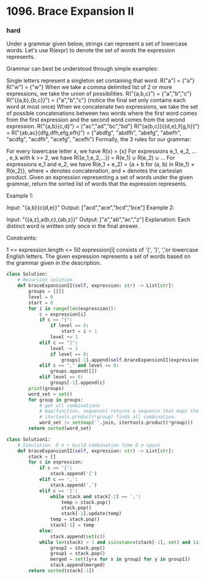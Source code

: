 # 1096. Brace Expansion II
### hard
Under a grammar given below, strings can represent a set of lowercase words.  Let's use R(expr) to denote the set of words the expression represents.

Grammar can best be understood through simple examples:

Single letters represent a singleton set containing that word.
R("a") = {"a"}
R("w") = {"w"}
When we take a comma delimited list of 2 or more expressions, we take the union of possibilities.
R("{a,b,c}") = {"a","b","c"}
R("{{a,b},{b,c}}") = {"a","b","c"} (notice the final set only contains each word at most once)
When we concatenate two expressions, we take the set of possible concatenations between two words where the first word comes from the first expression and the second word comes from the second expression.
R("{a,b}{c,d}") = {"ac","ad","bc","bd"}
R("{a{b,c}}{{d,e},f{g,h}}") = R("{ab,ac}{dfg,dfh,efg,efh}") = {"abdfg", "abdfh", "abefg", "abefh", "acdfg", "acdfh", "acefg", "acefh"}
Formally, the 3 rules for our grammar:

For every lowercase letter x, we have R(x) = {x}
For expressions e_1, e_2, ... , e_k with k >= 2, we have R({e_1,e_2,...}) = R(e_1) ∪ R(e_2) ∪ ...
For expressions e_1 and e_2, we have R(e_1 + e_2) = {a + b for (a, b) in R(e_1) × R(e_2)}, where + denotes concatenation, and × denotes the cartesian product.
Given an expression representing a set of words under the given grammar, return the sorted list of words that the expression represents.

 

Example 1:

Input: "{a,b}{c{d,e}}"
Output: ["acd","ace","bcd","bce"]
Example 2:

Input: "{{a,z},a{b,c},{ab,z}}"
Output: ["a","ab","ac","z"]
Explanation: Each distinct word is written only once in the final answer.
 

Constraints:

1 <= expression.length <= 50
expression[i] consists of '{', '}', ','or lowercase English letters.
The given expression represents a set of words based on the grammar given in the description.

```python
class Solution:
    # Recursion solution
    def braceExpansionII(self, expression: str) -> List[str]:
        groups = [[]]
        level = 0
        start = 0
        for i in range(len(expression)):
            c = expression[i]
            if c == "{":
                if level == 0:
                    start = i + 1
                level += 1
            elif c == "}":
                level -= 1
                if level == 0:
                    groups[-1].append(self.braceExpansionII(expression[start: i]))
            elif c == "," and level == 0:
                groups.append([])
            elif level == 0:
                groups[-1].append(c)
        print(groups)
        word_set = set()
        for group in groups:
            # get all combinations
            # map(function, sequence) returns a sequence that maps the function to it
            # itertools.product(*group) finds all combination.
            word_set |= set(map(''.join, itertools.product(*group)))
        return sorted(word_set)            

class Solution1:
    # Simulation  O n + build combination time O n space
    def braceExpansionII(self, expression: str) -> List[str]:
        stack = []
        for c in expression:
            if c == '{':
                stack.append('{')
            elif c == ',':
                stack.append(',')
            elif c == '}':
                while stack and stack[-2] == ',':
                    temp = stack.pop()
                    stack.pop()
                    stack[-1].update(temp)
                temp = stack.pop()
                stack[-1] = temp
            else:
                stack.append(set(c))
            while len(stack) > 1 and isinstance(stack[-1], set) and isinstance(stack[-2], set):
                group2 = stack.pop()
                group1 = stack.pop()
                merged = set([y+x for x in group2 for y in group1])
                stack.append(merged)
        return sorted(stack[-1])
```